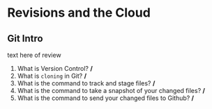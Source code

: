 # Revisions and the Cloud

## Git Intro

text here of review

1. What is Version Control? **/**
2. What is `cloning` in Git? **/**
3. What is the command to track and stage files? **/**
4. What is the command to take a snapshot of your changed files? **/**
5. What is the command to send your changed files to Github? **/**
